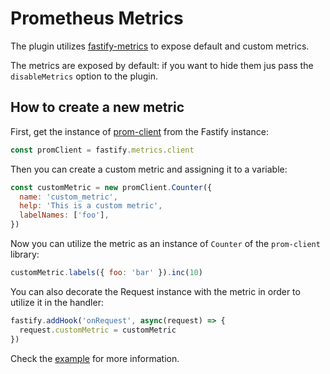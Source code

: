 # Prometheus Metrics

The plugin utilizes [fastify-metrics](https://github.com/SkeLLLa/fastify-metrics) to expose default and custom metrics.

The metrics are exposed by default: if you want to hide them jus pass the `disableMetrics` option to the plugin.

## How to create a new metric

First, get the instance of [prom-client](https://github.com/siimon/prom-client) from the Fastify instance:

```js
const promClient = fastify.metrics.client
```

Then you can create a custom metric and assigning it to a variable:

```js
const customMetric = new promClient.Counter({
  name: 'custom_metric',
  help: 'This is a custom metric',
  labelNames: ['foo'],
})
```

Now you can utilize the metric as an instance of `Counter` of the `prom-client` library:

```js
customMetric.labels({ foo: 'bar' }).inc(10)
```

You can also decorate the Request instance with the metric in order to utilize it in the handler:
```js
fastify.addHook('onRequest', async(request) => {
  request.customMetric = customMetric
})
```

Check the [example](../example) for more information.
